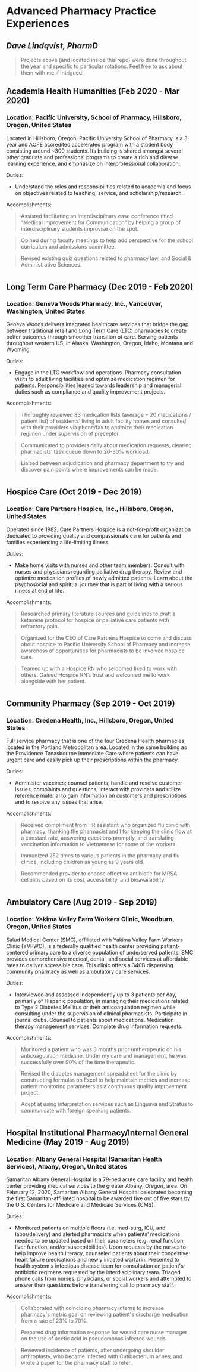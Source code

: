 # **Advanced Pharmacy Practice Experiences**

## _Dave Lindqvist, PharmD_

> Projects above (and located inside this repo) were done throughout the year and specific to particular rotations. Feel free to ask about them with me if intrigued!

## Academia Health Humanities (Feb 2020 - Mar 2020)

### Location: Pacific University, School of Pharmacy, Hillsboro, Oregon, United States

Located in Hillsboro, Oregon, Pacific University School of Pharmacy is a 3-year and ACPE accredited accelerated program with a student body consisting around ~300 students. Its building is shared amongst several other graduate and professional programs to create a rich and diverse learning experience, and emphasize on interprofessional collaboration.

Duties:

- Understand the roles and responsibilities related to academia and focus on objectives related to teaching, service, and scholarship/research.

Accomplishments:

> Assisted facilitating an interdisciplinary case conference titled “Medical Improvement for Communication” by helping a group of interdisciplinary students improvise on the spot.

> Opined during faculty meetings to help add perspective for the school curriculum and admissions committee.

> Revised existing quiz questions related to pharmacy law, and Social & Administrative Sciences.

#

## Long Term Care Pharmacy (Dec 2019 - Feb 2020)

### Location: Geneva Woods Pharmacy, Inc., Vancouver, Washington, United States

Geneva Woods delivers integrated healthcare services that bridge the gap between traditional retail and Long Term Care (LTC) pharmacies to create better outcomes through smoother transition of care. Serving patients throughout western US, in Alaska, Washington, Oregon, Idaho, Montana and Wyoming.

Duties:

- Engage in the LTC workflow and operations. Pharmacy consultation visits to adult living facilities and optimize medication regimen for patients. Responsibilities leaned towards leadership and managerial duties such as compliance and quality improvement projects.

Accomplishments:

> Thoroughly reviewed 83 medication lists (average = 20 medications / patient list) of residents’ living in adult facility homes and consulted with their providers via phone/fax to optimize their medication regimen under supervision of preceptor.

> Communicated to providers daily about medication requests, clearing pharmacists’ task queue down to 20-30% workload.

> Liaised between adjudication and pharmacy department to try and discover pain points where improvements can be made.

#

## Hospice Care (Oct 2019 - Dec 2019)

### Location: Care Partners Hospice, Inc., Hillsboro, Oregon, United States

Operated since 1982, Care Partners Hospice is a not-for-profit organization dedicated to providing quality and compassionate care for patients and families experiencing a life-limiting illness.

Duties:

- Make home visits with nurses and other team members. Consult with nurses and physicians regarding palliative drug therapy. Review and optimize medication profiles of newly admitted patients. Learn about the psychosocial and spiritual journey that is part of living with a serious illness at end of life.

Accomplishments:

> Researched primary literature sources and guidelines to draft a ketamine protocol for hospice or palliative care patients with refractory pain.

> Organized for the CEO of Care Partners Hospice to come and discuss about hospice to Pacific University School of Pharmacy and increase awareness of opportunities for pharmacists to be involved hospice care.

> Teamed up with a Hospice RN who seldomed liked to work with others. Gained Hospice RN’s trust and welcomed me to work alongside with her patient.

#

## Community Pharmacy (Sep 2019 - Oct 2019)

### Location: Credena Health, Inc., Hillsboro, Oregon, United States

Full service pharmacy that is one of the four Credena Health pharmacies located in the Portland Metropolitan area. Located in the same building as the Providence Tanasbourne Immediate Care where patients can have urgent care and easily pick up their prescriptions within the pharmacy.

Duties:

- Administer vaccines; counsel patients; handle and resolve customer issues, complaints and questions; interact with providers and utilize reference material to gain information on customers and prescriptions and to resolve any issues that arise.

Accomplishments:

> Received compliment from HR assistant who organized flu clinic with pharmacy, thanking the pharmacist and I for keeping the clinic flow at a constant rate, answering questions promptly, and translating vaccination information to Vietnamese for some of the workers.

> Immunized 252 times to various patients in the pharmacy and flu clinics, including children as young as 9 years old.

> Recommended provider to choose effective antibiotic for MRSA cellulitis based on its cost, accessibility, and bioavailability.

#

## Ambulatory Care (Aug 2019 - Sep 2019)

### Location: Yakima Valley Farm Workers Clinic, Woodburn, Oregon, United States

Salud Medical Center (SMC), affiliated with Yakima Valley Farm Workers Clinic (YVFWC), is a federally qualified health center providing patient-centered primary care to a diverse population of underserved patients. SMC provides comprehensive medical, dental, and social services at affordable rates to deliver accessible care. This clinic offers a 340B dispensing community pharmacy as well as ambulatory care services.

Duties:

- Interviewed and assessed independently up to 3 patients per day, primarily of Hispanic population, in managing their medications related to Type 2 Diabetes Mellitus or their anticoagulation regimen while consulting under the supervision of clinical pharmacists. Participate in journal clubs. Counsel to patients about medications. Medication therapy management services. Complete drug information requests.

Accomplishments:

> Monitored a patient who was 3 months prior untherapeutic on his anticoagulation medicine. Under my care and management, he was successfully over 90% of the time therapeutic.

> Revised the diabetes management spreadsheet for the clinic by constructing formulas on Excel to help maintain metrics and increase patient monitoring parameters as a continuous quality improvement project.

> Adept at using interpretation services such as Linguava and Stratus to communicate with foreign speaking patients.

#

## Hospital Institutional Pharmacy/Internal General Medicine (May 2019 - Aug 2019)

### Location: Albany General Hospital (Samaritan Health Services), Albany, Oregon, United States

Samaritan Albany General Hospital is a 79-bed acute care facility and health center providing medical services to the greater Albany, Oregon, area. On February 12, 2020, Samaritan Albany General Hospital celebrated becoming the first Samaritan-affiliated hospital to be awarded five out of five stars by the U.S. Centers for Medicare and Medicaid Services (CMS).

Duties:

- Monitored patients on multiple floors (i.e. med-surg, ICU, and labor/delivery) and alerted pharmacists when patients’ medications needed to be updated based on their parameters (e.g. renal function, liver function, and/or susceptibilities). Upon requests by the nurses to help improve health literacy, counseled patients about their congestive heart failure medications and newly initiated warfarin. Presented to health system's infectious disease team for consultation on patient's antibiotic regimens requested by the interdisciplinary team. Triaged phone calls from nurses, physicians, or social workers and attempted to answer their questions before transferring call to pharmacy staff.

Accomplishments:

> Collaborated with coinciding pharmacy interns to increase pharmacy's metric goal on reviewing patient's discharge medication from a rate of 23% to 70%.

> Prepared drug information response for wound care nurse manager on the use of acetic acid in pseudomonas infected wounds.

> Reviewed incidence of patients, after undergoing shoulder arthroplasty, who became infected with Cutibacterium acnes, and wrote a paper for the pharmacy staff to refer.

#
